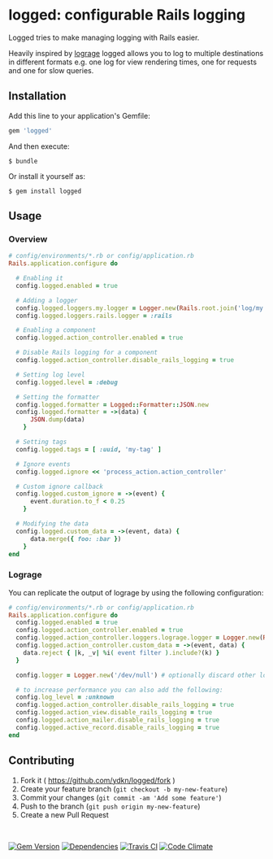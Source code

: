 # logged: configurable Rails logging

Logged tries to make managing logging with Rails easier.

Heavily inspired by [lograge](https://github.com/roidrage/lograge) logged allows you to log to multiple destinations
in different formats e.g. one log for view rendering times, one for requests and one for slow queries.


## Installation

Add this line to your application's Gemfile:

```ruby
gem 'logged'
```

And then execute:

    $ bundle

Or install it yourself as:

    $ gem install logged

## Usage

### Overview

```ruby
# config/environments/*.rb or config/application.rb
Rails.application.configure do

  # Enabling it
  config.logged.enabled = true

  # Adding a logger
  config.logged.loggers.my.logger = Logger.new(Rails.root.join('log/my.log'))
  config.logged.loggers.rails.logger = :rails

  # Enabling a component
  config.logged.action_controller.enabled = true

  # Disable Rails logging for a component
  config.logged.action_controller.disable_rails_logging = true

  # Setting log level
  config.logged.level = :debug

  # Setting the formatter
  config.logged.formatter = Logged::Formatter::JSON.new
  config.logged.formatter = ->(data) {
      JSON.dump(data)
    }

  # Setting tags
  config.logged.tags = [ :uuid, 'my-tag' ]

  # Ignore events
  config.logged.ignore << 'process_action.action_controller'

  # Custom ignore callback
  config.logged.custom_ignore = ->(event) {
      event.duration.to_f < 0.25
    }

  # Modifying the data
  config.logged.custom_data = ->(event, data) {
      data.merge({ foo: :bar })
    }
end
```

### Lograge

You can replicate the output of lograge by using the following configuration:

```ruby
# config/environments/*.rb or config/application.rb
Rails.application.configure do
  config.logged.enabled = true
  config.logged.action_controller.enabled = true
  config.logged.action_controller.loggers.lograge.logger = Logger.new(Rails.root.join('log/request.log'))
  config.logged.action_controller.custom_data = ->(event, data) {
    data.reject { |k, _v| %i( event filter ).include?(k) }
  }

  config.logger = Logger.new('/dev/null') # optionally discard other logging

  # to increase performance you can also add the following:
  config.log_level = :unknown
  config.logged.action_controller.disable_rails_logging = true
  config.logged.action_view.disable_rails_logging = true
  config.logged.action_mailer.disable_rails_logging = true
  config.logged.active_record.disable_rails_logging = true
end
```

## Contributing

1. Fork it ( https://github.com/ydkn/logged/fork )
2. Create your feature branch (`git checkout -b my-new-feature`)
3. Commit your changes (`git commit -am 'Add some feature'`)
4. Push to the branch (`git push origin my-new-feature`)
5. Create a new Pull Request



&nbsp;

[![Gem Version](https://img.shields.io/gem/v/logged.svg)](https://rubygems.org/gems/logged)
[![Dependencies](https://img.shields.io/gemnasium/ydkn/logged.svg)](https://gemnasium.com/ydkn/logged)
[![Travis CI](https://img.shields.io/travis/ydkn/logged.svg)](https://travis-ci.org/ydkn/logged)
[![Code Climate](https://img.shields.io/codeclimate/github/ydkn/logged.svg)](https://codeclimate.com/github/ydkn/logged)
